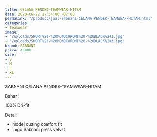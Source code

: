 ```yaml
---
title: CELANA PENDEK-TEAMWEAR-HITAM
date: 2020-06-22 17:34:00 +07:00
permalink: "/product/jual-sabnani-CELANA PENDEK-TEAMWEAR-HITAM.html"
categories:
- teamwear
image:
- "/uploads/SHORT%20-%20MONOCHROME%20-%20BLACK%201.jpg"
- "/uploads/SHORT%20-%20MONOCHROME%20-%20BLACK%203.jpg"
brand: SABNANI
price: 45000
size:
- S
- M
- L
- XL
---
```


SABNANI
CELANA PENDEK-TEAMWEAR-HITAM

Bahan:

100% Dri-fit


Detail:

- model cutting comfort fit
- Logo Sabnani press velvet